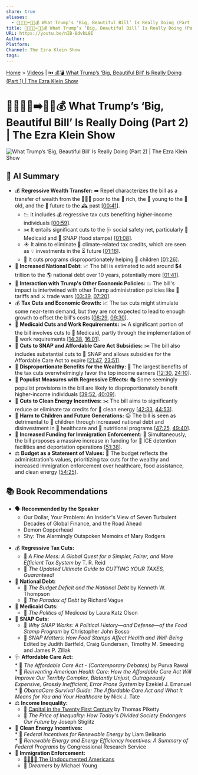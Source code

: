 ```yaml
---
share: true
aliases:
  - 👹👶🏼💸➡️👴🏻💰 What Trump’s ‘Big, Beautiful Bill’ Is Really Doing (Part 2) | The Ezra Klein Show
title: 👹👶🏼💸➡️👴🏻💰 What Trump’s ‘Big, Beautiful Bill’ Is Really Doing (Part 2) | The Ezra Klein Show
URL: https://youtu.be/nIB-8dvkL8I
Author: 
Platform: 
Channel: The Ezra Klein Show
tags: 
---
```

[Home](../index.md) > [Videos](./index.md) | [⏮️ 💰💣 What Trump’s ‘Big, Beautiful Bill’ Is Really Doing (Part 1) | The Ezra Klein Show](./what-trumps-big-beautiful-bill-is-really-doing-part-1-the-ezra-klein-show.md)  
# 👹👶🏼💸➡️👴🏻💰 What Trump’s ‘Big, Beautiful Bill’ Is Really Doing (Part 2) | The Ezra Klein Show  
![What Trump’s ‘Big, Beautiful Bill’ Is Really Doing (Part 2) | The Ezra Klein Show](https://youtu.be/nIB-8dvkL8I)  
  
## 🤖 AI Summary  
* 💰 **Regressive Wealth Transfer:** ➡️ Repel characterizes the bill as a transfer of wealth from the 🧑‍🤝‍🧑 poor to the 🤑 rich, the 👶 young to the 👴 old, and the 🔮 future to the 🕰️ past \[[00:41](http://www.youtube.com/watch?v=nIB-8dvkL8I&t=41)\].  
    * 📉 It includes 💰 regressive tax cuts benefiting higher-income individuals \[[00:59](http://www.youtube.com/watch?v=nIB-8dvkL8I&t=59)\].  
    * ✂️ It entails significant cuts to the 🩺 social safety net, particularly 🏥 Medicaid and 🍔 SNAP (food stamps) \[[01:08](http://www.youtube.com/watch?v=nIB-8dvkL8I&t=68)\].  
    * ☀️ It aims to eliminate 🍃 climate-related tax credits, which are seen as 💡 investments in the ⏳ future \[[01:16](http://www.youtube.com/watch?v=nIB-8dvkL8I&t=76)\].  
    * 👧 It cuts programs disproportionately helping 👶 children \[[01:26](http://www.youtube.com/watch?v=nIB-8dvkL8I&t=86)\].  
* 💸 **Increased National Debt:** 📈 The bill is estimated to add around 💲4 trillion to the 🌎 national debt over 10 years, potentially more \[[01:41](http://www.youtube.com/watch?v=nIB-8dvkL8I&t=101)\].  
* 🤝 **Interaction with Trump's Other Economic Policies:** 💥 The bill's impact is intertwined with other Trump administration policies like 🧱 tariffs and ⚔️ trade wars \[[03:39](http://www.youtube.com/watch?v=nIB-8dvkL8I&t=219), [07:20](http://www.youtube.com/watch?v=nIB-8dvkL8I&t=440)\].  
* 💰 **Tax Cuts and Economic Growth:** 📈 The tax cuts might stimulate some near-term demand, but they are not expected to lead to enough growth to offset the bill's costs \[[08:29](http://www.youtube.com/watch?v=nIB-8dvkL8I&t=509), [09:30](http://www.youtube.com/watch?v=nIB-8dvkL8I&t=570)\].  
* 🏥 **Medicaid Cuts and Work Requirements:** ✂️ A significant portion of the bill involves cuts to 🏥 Medicaid, partly through the implementation of 💼 work requirements \[[14:38](http://www.youtube.com/watch?v=nIB-8dvkL8I&t=878), [16:01](http://www.youtube.com/watch?v=nIB-8dvkL8I&t=961)\].  
* 🍔 **Cuts to SNAP and Affordable Care Act Subsidies:** ✂️ The bill also includes substantial cuts to 🍔 SNAP and allows subsidies for the Affordable Care Act to expire \[[21:47](http://www.youtube.com/watch?v=nIB-8dvkL8I&t=1307), [23:51](http://www.youtube.com/watch?v=nIB-8dvkL8I&t=1431)\].  
* 🤑 **Disproportionate Benefits for the Wealthy:** 🥇 The largest benefits of the tax cuts overwhelmingly favor the top income earners \[[12:30](http://www.youtube.com/watch?v=nIB-8dvkL8I&t=750), [24:10](http://www.youtube.com/watch?v=nIB-8dvkL8I&t=1450)\].  
* 🤔 **Populist Measures with Regressive Effects:** 🎭 Some seemingly populist provisions in the bill are likely to disproportionately benefit higher-income individuals \[[39:52](http://www.youtube.com/watch?v=nIB-8dvkL8I&t=2392), [40:09](http://www.youtube.com/watch?v=nIB-8dvkL8I&t=2409)\].  
* 🍃 **Cuts to Clean Energy Incentives:** ✂️ The bill aims to significantly reduce or eliminate tax credits for 🔋 clean energy \[[42:33](http://www.youtube.com/watch?v=nIB-8dvkL8I&t=2553), [44:53](http://www.youtube.com/watch?v=nIB-8dvkL8I&t=2693)\].  
* 👶 **Harm to Children and Future Generations:** 😥 The bill is seen as detrimental to 👶 children through increased national debt and disinvestment in 🏥 healthcare and 🍎 nutritional programs \[[47:25](http://www.youtube.com/watch?v=nIB-8dvkL8I&t=2845), [49:40](http://www.youtube.com/watch?v=nIB-8dvkL8I&t=2980)\].  
* 👮 **Increased Funding for Immigration Enforcement:** 🚧 Simultaneously, the bill proposes a massive increase in funding for 🛂 ICE detention facilities and deportation operations \[[51:38](http://www.youtube.com/watch?v=nIB-8dvkL8I&t=3098)\].  
* ⚖️ **Budget as a Statement of Values:** 📢 The budget reflects the administration's values, prioritizing tax cuts for the wealthy and increased immigration enforcement over healthcare, food assistance, and clean energy \[[54:25](http://www.youtube.com/watch?v=nIB-8dvkL8I&t=3265)\].  
  
## 📚 Book Recommendations  
- 🗣️ **Recommended by the Speaker**  
    - Our Dollar, Your Problem: An Insider's View of Seven Turbulent Decades of Global Finance, and the Road Ahead  
    - Demon Copperhead  
    - Shy: The Alarmingly Outspoken Memoirs of Mary Rodgers  
* 💰 **Regressive Tax Cuts:**  
    * 📖 *A Fine Mess: A Global Quest for a Simpler, Fairer, and More Efficient Tax System* by T. R. Reid  
    * 📖 *The Updated Ultimate Guide to CUTTING YOUR TAXES, Guaranteed!*  
* 💸 **National Debt:**  
    * 📖 *The Budget Deficit and the National Debt* by Kenneth W. Thompson  
    * 📖 *The Paradox of Debt* by Richard Vague  
* 🏥 **Medicaid Cuts:**  
     * 📖 *The Politics of Medicaid* by Laura Katz Olson  
* 🍔 **SNAP Cuts:**  
    * 📖 *Why SNAP Works: A Political History—and Defense—of the Food Stamp Program* by Christopher John Bosso  
    * 📖 *SNAP Matters: How Food Stamps Affect Health and Well-Being* Edited by Judith Bartfeld, Craig Gundersen, Timothy M. Smeeding and James P. Ziliak  
* 🩺 **Affordable Care Act:**  
        * 📖 *The Affordable Care Act - (Contemporary Debates)* by Purva Rawal  
        * 📖 *Reinventing American Health Care: How the Affordable Care Act Will Improve Our Terribly Complex, Blatantly Unjust, Outrageously Expensive, Grossly Inefficient, Error Prone System* by Ezekiel J. Emanuel  
        * 📖 *ObamaCare Survival Guide: The Affordable Care Act and What It Means for You and Your Healthcare* by Nick J. Tate  
* ⚖️ **Income Inequality:**  
    * 📖 [Capital in the Twenty First Century](../books/capital-in-the-twenty-first-century.md) by Thomas Piketty  
    * 📖 *The Price of Inequality: How Today's Divided Society Endangers Our Future* by Joseph Stiglitz  
* 🍃 **Clean Energy Incentives:**  
        * 📖 *Federal Incentives for Renewable Energy* by Liam Belisario  
        * 📖 *Renewable Energy and Energy Efficiency Incentives: A Summary of Federal Programs* by Congressional Research Service  
* 🛂 **Immigration Enforcement:**  
    * [🚫📄🇺🇸 The Undocumented Americans](../books/the-undocumented-americans.md)  
    * 📖 *Dreamers* by Michael Young
